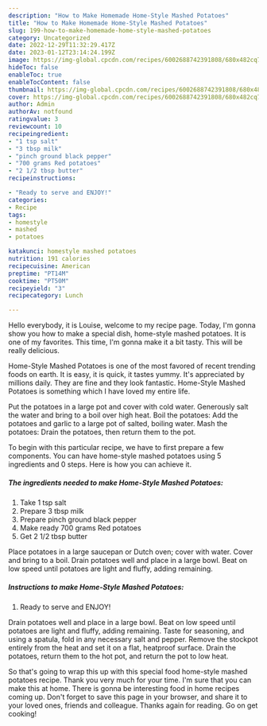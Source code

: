 ```yaml
---
description: "How to Make Homemade Home-Style Mashed Potatoes"
title: "How to Make Homemade Home-Style Mashed Potatoes"
slug: 199-how-to-make-homemade-home-style-mashed-potatoes
category: Uncategorized
date: 2022-12-29T11:32:29.417Z
date: 2023-01-12T23:14:24.199Z
image: https://img-global.cpcdn.com/recipes/6002688742391808/680x482cq70/home-style-mashed-potatoes-recipe-main-photo.jpg
hideToc: false
enableToc: true
enableTocContent: false
thumbnail: https://img-global.cpcdn.com/recipes/6002688742391808/680x482cq70/home-style-mashed-potatoes-recipe-main-photo.jpg
cover: https://img-global.cpcdn.com/recipes/6002688742391808/680x482cq70/home-style-mashed-potatoes-recipe-main-photo.jpg
author: Admin
authorAv: notfound
ratingvalue: 3
reviewcount: 10
recipeingredient:
- "1 tsp salt"
- "3 tbsp milk"
- "pinch ground black pepper"
- "700 grams Red potatoes"
- "2 1/2 tbsp butter"
recipeinstructions:

- "Ready to serve and ENJOY!"
categories:
- Recipe
tags:
- homestyle
- mashed
- potatoes

katakunci: homestyle mashed potatoes 
nutrition: 191 calories
recipecuisine: American
preptime: "PT14M"
cooktime: "PT50M"
recipeyield: "3"
recipecategory: Lunch

---
```



Hello everybody, it is Louise, welcome to my recipe page. Today, I'm gonna show you how to make a special dish, home-style mashed potatoes. It is one of my favorites. This time, I'm gonna make it a bit tasty. This will be really delicious.

Home-Style Mashed Potatoes is one of the most favored of recent trending foods on earth. It is easy, it is quick, it tastes yummy. It's appreciated by millions daily. They are fine and they look fantastic. Home-Style Mashed Potatoes is something which I have loved my entire life.

Put the potatoes in a large pot and cover with cold water. Generously salt the water and bring to a boil over high heat. Boil the potatoes: Add the potatoes and garlic to a large pot of salted, boiling water. Mash the potatoes: Drain the potatoes, then return them to the pot.


To begin with this particular recipe, we have to first prepare a few components. You can have home-style mashed potatoes using 5 ingredients and 0 steps. Here is how you can achieve it.

<!--inarticleads1-->

##### The ingredients needed to make Home-Style Mashed Potatoes:

1. Take 1 tsp salt
1. Prepare 3 tbsp milk
1. Prepare pinch ground black pepper
1. Make ready 700 grams Red potatoes
1. Get 2 1/2 tbsp butter


Place potatoes in a large saucepan or Dutch oven; cover with water. Cover and bring to a boil. Drain potatoes well and place in a large bowl. Beat on low speed until potatoes are light and fluffy, adding remaining. 

<!--inarticleads2-->

##### Instructions to make Home-Style Mashed Potatoes:


1. Ready to serve and ENJOY!

Drain potatoes well and place in a large bowl. Beat on low speed until potatoes are light and fluffy, adding remaining. Taste for seasoning, and using a spatula, fold in any necessary salt and pepper. Remove the stockpot entirely from the heat and set it on a flat, heatproof surface. Drain the potatoes, return them to the hot pot, and return the pot to low heat. 

So that's going to wrap this up with this special food home-style mashed potatoes recipe. Thank you very much for your time. I'm sure that you can make this at home. There is gonna be interesting food in home recipes coming up. Don't forget to save this page in your browser, and share it to your loved ones, friends and colleague. Thanks again for reading. Go on get cooking!
